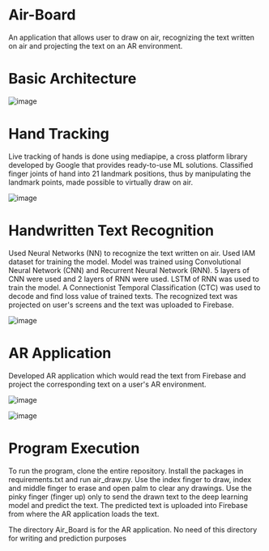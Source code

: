 # Air-Board

An application that allows user to draw on air, recognizing the text written on air and projecting the text on an AR environment.

# Basic Architecture

![image](https://user-images.githubusercontent.com/53861812/172015157-a080fcc7-e7e9-4cd1-9dcd-bd363e210914.png)

# Hand Tracking

Live tracking of hands is done using mediapipe, a cross platform library developed by Google that provides ready-to-use ML solutions. Classified finger joints of hand into 21 landmark positions, thus by manipulating the landmark points, made possible to virtually draw on air.

![image](https://user-images.githubusercontent.com/53861812/172015354-7be62537-913f-4656-a54b-a69d1224c073.png)

# Handwritten Text Recognition

Used Neural Networks (NN) to recognize the text written on air. Used IAM dataset for training the model. Model was trained using Convolutional Neural Network (CNN) and Recurrent Neural Network (RNN). 
5 layers of CNN were used and 2 layers of RNN were used. LSTM of RNN was used to train the model. A Connectionist Temporal Classification (CTC) was used to decode and find loss value of trained texts.
The recognized text was projected on user's screens and the text was uploaded to Firebase.

![image](https://user-images.githubusercontent.com/53861812/172015674-28c5ed49-bd56-457b-be90-d7a225113697.png)


# AR Application

Developed AR application which would read the text from Firebase and project the corresponding text on a user's AR environment.

![image](https://user-images.githubusercontent.com/53861812/172015770-13932b8c-3df2-4039-be05-903a36c98be0.png)

![image](https://user-images.githubusercontent.com/53861812/172015762-153fcb80-72a5-4590-b78e-07f38d4389d3.png)


# Program Execution

To run the program, clone the entire repository. Install the packages in requirements.txt and run air_draw.py. Use the index finger to draw, index and middle finger to erase and open palm to clear any drawings. Use the pinky finger (finger up) only to send the drawn text to the deep learning model and predict the text. The predicted text is uploaded into Firebase from where the AR application loads the text.

The directory Air_Board is for the AR application. No need of this directory for writing and prediction purposes
